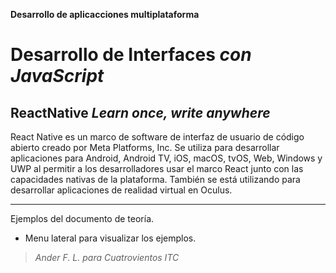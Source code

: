 **Desarrollo de aplicacciones multiplataforma**

# Desarrollo de Interfaces _con JavaScript_

## ReactNative _Learn once, write anywhere_

React Native es un marco de software de interfaz de usuario de código abierto creado por Meta Platforms, Inc. Se utiliza para desarrollar aplicaciones para Android, Android TV, iOS, macOS, tvOS, Web, Windows y UWP al permitir a los desarrolladores usar el marco React junto con las capacidades nativas de la plataforma. También se está utilizando para desarrollar aplicaciones de realidad virtual en Oculus.

---

Ejemplos del documento de teoría.

- Menu lateral para visualizar los ejemplos.

> _Ander F. L. para Cuatrovientos ITC_
